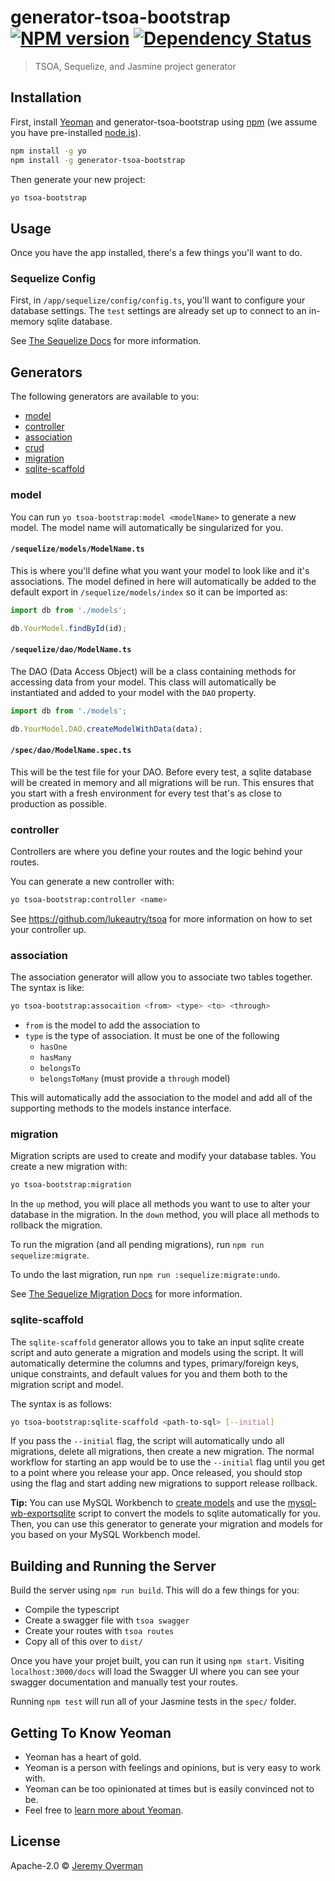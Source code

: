 # generator-tsoa-bootstrap [![NPM version][npm-image]][npm-url] [![Dependency Status][daviddm-image]][daviddm-url] 
> TSOA, Sequelize, and Jasmine project generator

## Installation

First, install [Yeoman](http://yeoman.io) and generator-tsoa-bootstrap using [npm](https://www.npmjs.com/) (we assume you have pre-installed [node.js](https://nodejs.org/)).

```bash
npm install -g yo
npm install -g generator-tsoa-bootstrap
```

Then generate your new project:

```bash
yo tsoa-bootstrap
```

## Usage

Once you have the app installed, there's a few things you'll want to do.

### Sequelize Config

First, in `/app/sequelize/config/config.ts`, you'll want to configure your database settings. The `test` settings are already set up to connect to an in-memory sqlite database.

See [The Sequelize Docs](http://docs.sequelizejs.com) for more information.

## Generators

The following generators are available to you:

* [model](#model)
* [controller](#controller)
* [association](#association)
* [crud](#crud)
* [migration](#migration)
* [sqlite-scaffold](#sqlite-scaffold)

### model

You can run `yo tsoa-bootstrap:model <modelName>` to generate a new model. The model name will automatically be singularized for you.

#### `/sequelize/models/ModelName.ts`

This is where you'll define what you want your model to look like and it's associations. The model defined in here will automatically be added to the default export in `/sequelize/models/index` so it can be imported as:

```javascript
import db from './models';

db.YourModel.findById(id);
```

#### `/sequelize/dao/ModelName.ts`

The DAO (Data Access Object) will be a class containing methods for accessing data from your model. This class will automatically be instantiated and added to your model with the `DAO` property.

```javascript
import db from './models';

db.YourModel.DAO.createModelWithData(data);
```

#### `/spec/dao/ModelName.spec.ts`

This will be the test file for your DAO. Before every test, a sqlite database will be created in memory and all migrations will be run. This ensures that you start with a fresh environment for every test that's as close to production as possible.

### controller

Controllers are where you define your routes and the logic behind your routes.

You can generate a new controller with:

```bash
yo tsoa-bootstrap:controller <name>
```

See https://github.com/lukeautry/tsoa for more information on how to set your controller up.

### association

The association generator will allow you to associate two tables together. The syntax is like:

```bash
yo tsoa-bootstrap:assocaition <from> <type> <to> <through>
```

* `from` is the model to add the association to
* `type` is the type of association. It must be one of the following
    * `hasOne`
    * `hasMany`
    * `belongsTo`
    * `belongsToMany` (must provide a `through` model)

This will automatically add the association to the model and add all of the supporting methods to the models instance interface.

### migration

Migration scripts are used to create and modify your database tables. You create a new migration with:

```bash
yo tsoa-bootstrap:migration
```

In the `up` method, you will place all methods you want to use to alter your database in the migration. In the `down` method, you will place all methods to rollback the migration.

To run the migration (and all pending migrations), run `npm run sequelize:migrate`.

To undo the last migration, run `npm run :sequelize:migrate:undo`.

See [The Sequelize Migration Docs](http://docs.sequelizejs.com/manual/tutorial/migrations.html) for more information.

### sqlite-scaffold

The `sqlite-scaffold` generator allows you to take an input sqlite create script and auto generate a migration and models using the script. It will automatically determine the columns and types, primary/foreign keys, unique constraints, and default values for you and them both to the migration script and model.

The syntax is as follows:

```bash
yo tsoa-bootstrap:sqlite-scaffold <path-to-sql> [--initial]
```

If you pass the `--initial` flag, the script will automatically undo all migrations, delete all migrations, then create a new migration. The normal workflow for starting an app would be to use the `--initial` flag until you get to a point where you release your app. Once released, you should stop using the flag and start adding new migrations to support release rollback.

**Tip:** You can use MySQL Workbench to [create models](https://dev.mysql.com/doc/workbench/en/wb-getting-started-tutorial-creating-a-model.html) and use the [mysql-wb-exportsqlite](https://github.com/tatsushid/mysql-wb-exportsqlite) script to convert the models to sqlite automatically for you. Then, you can use this generator to generate your migration and models for you based on your MySQL Workbench model.

## Building and Running the Server

Build the server using `npm run build`. This will do a few things for you:

* Compile the typescript
* Create a swagger file with `tsoa swagger`
* Create your routes with `tsoa routes`
* Copy all of this over to `dist/`

Once you have your projet built, you can run it using `npm start`. Visiting
`localhost:3000/docs` will load the Swagger UI where you can see your swagger documentation and manually test your routes.

Running `npm test` will run all of your Jasmine tests in the `spec/` folder.

## Getting To Know Yeoman

 * Yeoman has a heart of gold.
 * Yeoman is a person with feelings and opinions, but is very easy to work with.
 * Yeoman can be too opinionated at times but is easily convinced not to be.
 * Feel free to [learn more about Yeoman](http://yeoman.io/).

## License

Apache-2.0 © [Jeremy Overman]()


[npm-image]: https://badge.fury.io/js/generator-tsoa-bootstrap.svg
[npm-url]: https://npmjs.org/package/generator-tsoa-bootstrap
[travis-image]: https://travis-ci.org/jeremyoverman/generator-tsoa-bootstrap.svg?branch=master
[travis-url]: https://travis-ci.org/jeremyoverman/generator-tsoa-bootstrap
[daviddm-image]: https://david-dm.org/jeremyoverman/generator-tsoa-bootstrap.svg?theme=shields.io
[daviddm-url]: https://david-dm.org/jeremyoverman/generator-tsoa-bootstrap
[coveralls-image]: https://coveralls.io/repos/jeremyoverman/generator-tsoa-bootstrap/badge.svg
[coveralls-url]: https://coveralls.io/r/jeremyoverman/generator-tsoa-bootstrap
